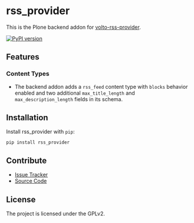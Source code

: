 # rss_provider

This is the Plone backend addon for [volto-rss-provider](https://github.com/collective/volto-rss-provider).

[![PyPI version](https://badge.fury.io/py/rss-provider.svg)](https://pypi.org/project/rss-provider/)

## Features

### Content Types

- The backend addon adds a `rss_feed` content type with `blocks` behavior enabled and two additional `max_title_length` and `max_description_length` fields in its schema.

## Installation

Install rss_provider with `pip`:

```shell
pip install rss_provider
```

## Contribute

- [Issue Tracker](https://github.com/collective/rss-provider/issues)
- [Source Code](https://github.com/collective/rss-provider/)

## License

The project is licensed under the GPLv2.
